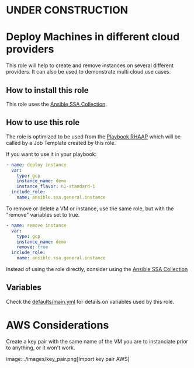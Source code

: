 # UNDER CONSTRUCTION

# Deploy Machines in different cloud providers

This role will help to create and remove instances on several different providers. It can also be used to demonstrate multi cloud use cases.

## How to install this role

This role uses the [Ansible SSA Collection](https://gitlab.com/ansible-ssa/ansible-ssa-collection).

## How to use this role

The role is optimized to be used from the [Playbook RHAAP](https://gitlab.com/ansible-ssa/playbook-rhaap) which will be called by a Job Template created by this role.

If you want to use it in your playbook:

```yaml
- name: deploy instance
  var:
    type: gcp
    instance_name: demo
    instance_flavor: n1-standard-1
  include_role:
    name: ansible.ssa.general.instance
```

To remove or delete a VM or instance, use the same role, but with the "remove" variables set to true.

```yaml
- name: remove instance
  var:
    type: gcp
    instance_name: demo
    remove: true
  include_role:
    name: ansible.ssa.general.instance
```

Instead of using the role directly, consider using the [Ansible SSA Collection](https://gitlab.com/ansible-ssa/ansible-ssa-collection)

## Variables

Check the [defaults/main.yml](./defaults/main.yml) for details on variables used by this role.

# AWS Considerations

Create a key pair with the same name of the VM you are to instanciate prior to anything, or it won't work.

image::./images/key_pair.png[Import key pair AWS]